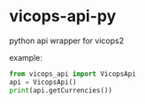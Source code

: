 # vicops-api-py

python api wrapper for vicops2

example:

```py
from vicops_api import VicopsApi
api = VicopsApi()
print(api.getCurrencies())
```

